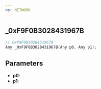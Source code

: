 ```yaml
---
ns: NETWORK
---
```

## _0xF9F0B3028431967B

```c
// 0xF9F0B3028431967B
Any _0xF9F0B3028431967B(Any p0, Any p1);
```

## Parameters
* **p0**:
* **p1**:
